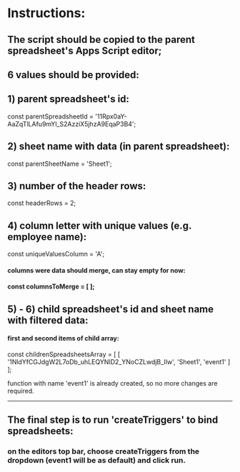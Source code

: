 # Instructions:

## The script should be copied to the parent spreadsheet's Apps Script editor;

## 6 values should be provided:

## 1) parent spreadsheet's id:

const parentSpreadsheetId = '11Rpx0aY-AaZqTlLAfu9mYl_S2AzziX5jhzA9EqaP3B4';

## 2) sheet name with data (in parent spreadsheet):

const parentSheetName = 'Sheet1';

## 3) number of the header rows:

const headerRows = 2;

## 4) column letter with unique values (e.g. employee name):

const uniqueValuesColumn = 'A';

#### columns were data should merge, can stay empty for now:

#### const columnsToMerge = [ ];

## 5) - 6) child spreadsheet's id and sheet name with filtered data:

#### first and second items of child array:

const childrenSpreadsheetsArray = [ [ '1NldYfCGJdgW2L7oDb_uhLEQYNID2_YNoCZLwdjB_lIw', 'Sheet1', 'event1' ] ];

function with name 'event1' is already created, so no more changes are required.

---

## The final step is to run 'createTriggers' to bind spreadsheets:

### on the editors top bar, choose createTriggers from the dropdown (event1 will be as default) and click run.
